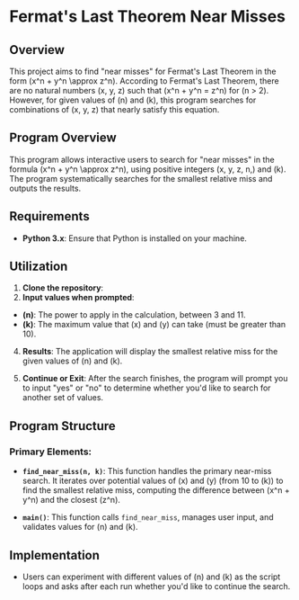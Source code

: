 # Fermat's Last Theorem Near Misses

## Overview
This project aims to find "near misses" for Fermat's Last Theorem in the form \(x^n + y^n \approx z^n\). According to Fermat's Last Theorem, there are no natural numbers \(x, y, z\) such that \(x^n + y^n = z^n\) for \(n > 2\). However, for given values of \(n\) and \(k\), this program searches for combinations of \(x, y, z\) that nearly satisfy this equation.

## Program Overview
This program allows interactive users to search for "near misses" in the formula \(x^n + y^n \approx z^n\), using positive integers \(x, y, z, n,\) and \(k\). The program systematically searches for the smallest relative miss and outputs the results.

## Requirements
- **Python 3.x**: Ensure that Python is installed on your machine.

## Utilization
1. **Clone the repository**:
3. **Input values when prompted**:
- **\(n\)**: The power to apply in the calculation, between 3 and 11.
- **\(k\)**: The maximum value that \(x\) and \(y\) can take (must be greater than 10).

4. **Results**: The application will display the smallest relative miss for the given values of \(n\) and \(k\).

5. **Continue or Exit**: After the search finishes, the program will prompt you to input "yes" or "no" to determine whether you'd like to search for another set of values.

## Program Structure
### Primary Elements:
- **`find_near_miss(n, k)`**: This function handles the primary near-miss search. It iterates over potential values of \(x\) and \(y\) (from 10 to \(k\)) to find the smallest relative miss, computing the difference between \(x^n + y^n\) and the closest \(z^n\).

- **`main()`**: This function calls `find_near_miss`, manages user input, and validates values for \(n\) and \(k\).

## Implementation
- Users can experiment with different values of \(n\) and \(k\) as the script loops and asks after each run whether you'd like to continue the search.
